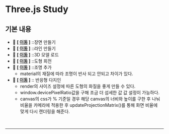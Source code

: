 # Three.js Study

## 기본 내용

- 💬 **[ [이동](https://github.com/edel1212/threejsStudy/blob/main/creatingScene/index.html) ]** ::장면 만들기
- 💬 **[ [이동](https://github.com/edel1212/threejsStudy/blob/main/drawingLine/index.html) ]** ::라인 만들기
- 💬 **[ [이동](https://github.com/edel1212/threejsStudy/blob/main/creatingScene/index.html) ]** ::3D 모델 로드
- 💬 **[ [이동](https://github.com/edel1212/threejsStudy/blob/main/simpleAnimation/index.html) ]** ::도형 회전
- 💬 **[ [이동](https://github.com/edel1212/threejsStudy/blob/main/addLight/index.html) ]** ::조명 추가
  -   material의 재질에 따라 조명이 반사 되고 안되고 차이가 있다.  
- 💬 **[ [이동](https://github.com/edel1212/threejsStudy/blob/main/responsiveDesign/index.html) ]** :: 반응형 다지인 
  - render의 사이즈 설정에 따른 도형의 화질을 좋게 만들 수 있다.
  - window.devicePixelRatio값을 구해 조금 더 섬세한 값 값 설정이 가능하다.
  - canvas의 css가 % 기준일 경우 해당 canvas의 너비와 높이를 구한 후 나눠 비율을 카메라에 적용한 후 updateProjectionMatrix()를 통해 화면 비율에  
  맞게 다시 랜더링을 해준다.
<br/>
<hr/>
